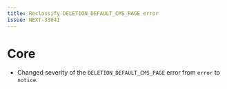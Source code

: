```yaml
---
title: Reclassify DELETION_DEFAULT_CMS_PAGE error
issue: NEXT-33041
---
```

# Core
* Changed severity of the `DELETION_DEFAULT_CMS_PAGE` error from `error` to `notice`.
